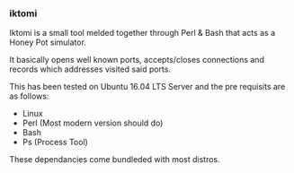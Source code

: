 ### iktomi

Iktomi is a small tool melded together through Perl & Bash that acts as a Honey Pot simulator.

It basically opens well known ports, accepts/closes connections and records which addresses visited said ports.

This has been tested on Ubuntu 16.04 LTS Server and the pre requisits are as follows:

* Linux
* Perl (Most modern version should do)
* Bash
* Ps (Process Tool)

These dependancies come bundleded with most distros.

